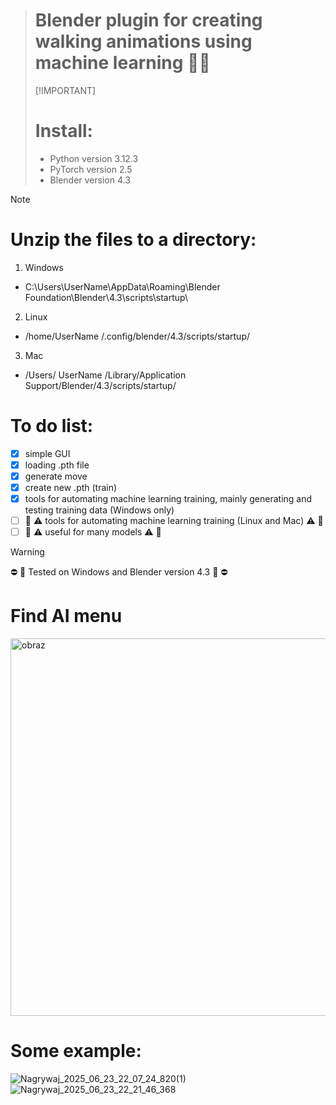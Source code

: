> # Blender plugin for creating walking animations using machine learning 🦿🧠
> [!IMPORTANT]
> # Install:
> - Python version 3.12.3
> - PyTorch version 2.5
> - Blender version 4.3

> [!NOTE]
> # Unzip the files to a directory:
> 1. Windows
> - C:\Users\UserName\AppData\Roaming\Blender Foundation\Blender\4.3\scripts\startup\
> 2. Linux
> - /home/UserName /.config/blender/4.3/scripts/startup/
> 3. Mac
> - /Users/ UserName /Library/Application Support/Blender/4.3/scripts/startup/
> # To do list:
> - [x] simple GUI
> - [x] loading .pth file
> - [x] generate move
> - [x] create new .pth (train)
> - [x] tools for automating machine learning training, mainly generating and testing training data (Windows only)
> - [ ] 🚧 ⚠️ tools for automating machine learning training (Linux and Mac) ⚠️ 🚧
> - [ ] 🚧 ⚠️ useful for many models ⚠️ 🚧

> [!WARNING]
> ⛔ 🚨 Tested on Windows and Blender version 4.3  🚨 ⛔

# Find AI menu
<img width="854" height="604" alt="obraz" src="https://github.com/user-attachments/assets/4ab9e8f6-0298-478a-b23b-926d5a1a2695" />

# Some example:

![Nagrywaj_2025_06_23_22_07_24_820(1)](https://github.com/user-attachments/assets/f114e802-9115-4782-be77-5bd10dc4042a)
![Nagrywaj_2025_06_23_22_21_46_368](https://github.com/user-attachments/assets/ceb01f9b-7c3b-4910-8952-b4a5f6a167cc)





